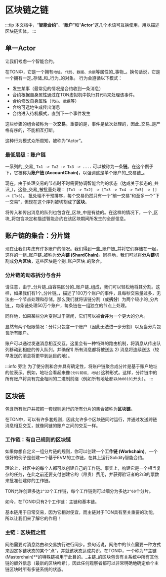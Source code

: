 # 区块链之链

:::tip
本文档中，“**智能合约**”、“**账户**”和“**Actor**”这几个术语可互换使用，用以描述区块链实体。
:::

## 单一Actor

让我们考虑一个智能合约。

在TON中，它是一个拥有`地址`、`代码`、`数据`、`余额`等属性的_事物_。换句话说，它是一个拥有一定_存储_和_行为_的对象。
行为会遵循以下模式：
* 发生某事（最常见的情况是合约收到一条消息）
* 合约根据自身属性通过在TON虚拟机中执行其`代码`来处理该事件。
* 合约修改自身属性（`代码`、`数据`等）
* 合约可选地生成传出消息
* 合约进入待机模式，直到下一个事件发生

这些步骤的组合被称为一次**交易**。重要的是，事件是依次处理的，因此_交易_是严格有序的，不能相互打断。

这种行为模式众所周知，被称为“Actor”。

### 最低层级：账户链

一系列的_交易_ `Tx1 -> Tx2 -> Tx3 -> ....` 可以被称为一条**链**。在这个例子下，它被称为**账户链 (AccountChain)**，以强调这是单个账户的_交易链_。

现在，由于处理交易的节点时不时需要协调智能合约的状态（达成关于状态的_共识_），这些_交易_被批量处理：
`[Tx1 -> Tx2] -> [Tx3 -> Tx4 -> Tx5] -> [] -> [Tx6]`。
批处理不干预排序，每个交易仍然只有一个“前一交易”和至多一个“下一交易”，但现在这个序列被切割成了**区块**。

将传入和传出消息的队列也包含在_区块_中是有益的。在这样的情况下，一个_区块_将包含决定和描述智能合约在该区块期间所发生的全部信息。

## 账户链的集合：分片链

现在让我们考虑有许多账户的情况。我们得到一些_账户链_并将它们存储在一起，这样的一组_账户链_被称为**分片链 (ShardChain)**。同样地，我们可以将**分片链**切割成**分片区块**，这些区块是个别_账户区块_的聚合。

### 分片链的动态拆分与合并

请注意，由于_分片链_由容易区分的_账户链_组成，我们可以轻松地将其分割。这样，如果我们有1个_分片链_，描述了100万个账户的事件，且每秒交易量过多，无法由一个节点处理和存储，那么我们就将该链分割（或**拆分**）为两个较小的_分片链_，每条链处理50万个账户，每条链在一组独立的节点上处理。

同样地，如果某些分片变得过于空闲，它们可以被**合并**为一个更大的分片。

显然有两个极限情况：分片只包含一个账户（因此无法进一步分割）以及当分片包含所有账户。

账户可以通过发送消息相互交互。这里会有一种特殊的路由机制，将消息从传出队列移动到相应的传入队列，并确保1) 所有消息都将被送达 2) 消息将连续送达（较早发送的消息将更早到达目的地）。

:::info 旁注
为了使分割和合并具有确定性，将账户链聚合成分片是基于账户地址的位表示。例如，地址会看起来像`(分片前缀, 地址)`这种形式。这样，分片链中的所有账户将具有完全相同的二进制前缀（例如所有地址都以`0b00101`开头）。
:::


## 区块链

包含所有账户并按照一套规则运行的所有分片的集合被称为**区块链**。

在TON中，可以有许多套规则，因此允许多个区块链同时运行，并通过发送跨链消息相互交互，就像同链的账户之间的交互一样。

### 工作链：有自己规则的区块链

如果你想自定义一组分片链的规则，你可以创建一个**工作链 (Workchain)**。一个很好的例子是创建一个基于EVM的工作链，在其上运行Solidity智能合约。

理论上，社区中的每个人都可以创建自己的工作链。事实上，构建它是一个相当复杂的任务，在此之前还要支付创建它的（昂贵）费用，并获得验证者的2/3的票数来批准创建你的工作链。

TON允许创建多达`2^32`个工作链，每个工作链则可以细分为多达`2^60`个分片。

如今，在TON中只有2个工作链：主链和基本链。

基本链用于日常交易，因为它相对便宜，而主链对于TON具有至关重要的功能，所以让我们来了解它的作用！

### 主链：区块链之链

网络需要对消息路由和交易执行进行同步。换句话说，网络中的节点需要一种方式来固定多链状态的某个“点”，并就该状态达成共识。在TON中，一个称为**主链 (Masterchain)**的特殊链被用于此目的。_主链_的区块包含有关系统中所有其他链的额外信息（最新的区块哈希），因此任何观察者都可以非常明确地确定单个主链区块时所有多链系统的状态。
